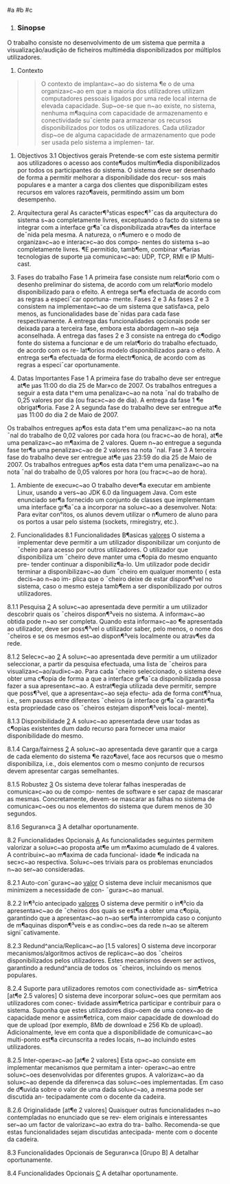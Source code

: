 #a
#b
#c


  1. ### Sinopse ###
O trabalho consiste no desenvolvimento de um sistema que permita a visualização/audição de ficheiros multimédia disponibilizados por múltiplos utilizadores.

  1. Contexto
> > O contexto de implanta»c~ao do sistema ¶e o de uma organiza»c~ao em que a
maioria dos utilizadores utilizam computadores pessoais ligados por uma
rede local interna de elevada capacidade.
Sup~oe-se que n~ao existe, no sistema, nenhuma m¶aquina com capacidade
de armazenamento e conectividade su¯ciente para armazenar os recursos
disponibilizados por todos os utilizadores. Cada utilizador disp~oe de alguma
capacidade de armazenamento que pode ser usada pelo sistema a implemen-
tar.

  1. Objectivos
3.1 Objectivos gerais
Pretende-se com este sistema permitir aos utilizadores o acesso aos conte¶udos
multim¶edia disponibilizados por todos os participantes do sistema. O sistema
deve ser desenhado de forma a permitir melhorar a disponibilidade dos recur-
sos mais populares e a manter a carga dos clientes que disponibilizam estes
recursos em valores razo¶aveis, permitindo assim um bom desempenho.

  1. Arquitectura geral
As caracter¶³sticas espec¶³¯cas da arquitectura do sistema s~ao completamente
livres, exceptuando o facto do sistema se integrar com a interface gr¶a¯ca
disponibilizada atrav¶es da interface de¯nida pela mesma.
A natureza, o n¶umero e o modo de organiza»c~ao e interac»c~ao dos compo-
nentes do sistema s~ao completamente livres. ¶E permitido, tamb¶em, combinar
v¶arias tecnologias de suporte µa comunica»c~ao: UDP, TCP, RMI e IP Multi-
cast.

  1. Fases do trabalho
Fase 1 A primeira fase consiste num relat¶orio com o desenho preliminar do
sistema, de acordo com um relat¶orio modelo disponibilizado para o efeito.
A entrega ser¶a efectuada de acordo com as regras a especi¯car oportuna-
mente.
Fases 2 e 3 As fases 2 e 3 consistem na implementa»c~ao de um sistema
que satisfa»ca, pelo menos, as funcionalidades base de¯nidas para cada fase
respectivamente.
A entrega das funcionalidades opcionais pode ser deixada para a terceira
fase, embora esta abordagem n~ao seja aconselhada.
A entrega das fases 2 e 3 consiste na entrega do c¶odigo fonte do sistema
a funcionar e de um relat¶orio do trabalho efectuado, de acordo com os re-
lat¶orios modelo disponibilizados para o efeito.
A entrega ser¶a efectuada de forma electr¶onica, de acordo com as regras a
especi¯car oportunamente.

  1. Datas Importantes
Fase 1 A primeira fase do trabalho deve ser entregue at¶e µas 11:00 do dia
25 de Mar»co de 2007.
Os trabalhos entregues a seguir a esta data t^em uma penaliza»c~ao na nota
¯nal do trabalho de 0,25 valores por dia (ou frac»c~ao de dia). A entrega da
fase 1 ¶e obrigat¶oria.
Fase 2 A segunda fase do trabalho deve ser entregue at¶e µas 11:00 do dia 2
de Maio de 2007.

Os trabalhos entregues ap¶os esta data t^em uma penaliza»c~ao na nota ¯nal
do trabalho de 0,02 valores por cada hora (ou frac»c~ao de hora), at¶e uma
penaliza»c~ao m¶axima de 2 valores. Quem n~ao entregue a segunda fase ter¶a
uma penaliza»c~ao de 2 valores na nota ¯nal.
Fase 3 A terceira fase do trabalho deve ser entregue at¶e µas 23:59 do dia 25
de Maio de 2007.
Os trabalhos entregues ap¶os esta data t^em uma penaliza»c~ao na nota ¯nal
do trabalho de 0,05 valores por hora (ou frac»c~ao de hora).

  1. Ambiente de execu»c~ao
O trabalho dever¶a executar em ambiente Linux, usando a vers~ao JDK 6.0 da
linguagem Java. Com este enunciado ser¶a fornecido um conjunto de classes
que implementam uma interface gr¶a¯ca a incorporar na solu»c~ao a desenvolver.
Nota: Para evitar con°itos, os alunos devem utilizar o n¶umero de aluno
para os portos a usar pelo sistema (sockets, rmiregistry, etc.).

  1. Funcionalidades
8.1 Funcionalidades B¶asicas [valores](12.md)
O sistema a implementar deve permitir a um utilizador disponibilizar um
conjunto de ¯cheiro para acesso por outros utilizadores. O utilizador que
disponibiliza um ¯cheiro deve manter uma c¶opia do mesmo enquanto pre-
tender continuar a disponibiliz¶a-lo. Um utilizador pode decidir terminar a
disponibiliza»c~ao dum ¯cheiro em qualquer momento { esta decis~ao n~ao im-
plica que o ¯cheiro deixe de estar dispon¶³vel no sistema, caso o mesmo esteja
tamb¶em a ser disponibilizado por outros utilizadores.

8.1.1 Pesquisa [2](Fase.md)
A solu»c~ao apresentada deve permitir a um utilizador descobrir quais os
¯cheiros dispon¶³veis no sistema. A informa»c~ao obtida pode n~ao ser completa.
Quando esta informa»c~ao ¶e apresentada ao utilizador, deve ser poss¶³vel
o utilizador saber, pelo menos, o nome dos ¯cheiros e se os mesmos est~ao
dispon¶³veis localmente ou atrav¶es da rede.

8.1.2 Selec»c~ao [2](Fase.md)
A solu»c~ao apresentada deve permitir a um utilizador seleccionar, a partir da
pesquisa efectuada, uma lista de ¯cheiros para visualiza»c~ao/audi»c~ao. Para
cada ¯cheiro seleccionado, o sistema deve obter uma c¶opia de forma a que a
interface gr¶a¯ca disponibilizada possa fazer a sua apresenta»c~ao. A estrat¶egia
utilizada deve permitir, sempre que poss¶³vel, que a apresenta»c~ao seja efectu-
ada de forma cont¶³nua, i.e., sem pausas entre diferentes ¯cheiros (a interface
gr¶a¯ca garantir¶a esta propriedade caso os ¯cheiros estejam dispon¶³veis local-
mente).

8.1.3 Disponibilidade [2](Fase.md)
A solu»c~ao apresentada deve usar todas as c¶opias existentes dum dado recurso
para fornecer uma maior disponibilidade do mesmo.

8.1.4 Carga/fairness [2](Fase.md)
A solu»c~ao apresentada deve garantir que a carga de cada elemento do sistema
¶e razo¶avel, face aos recursos que o mesmo disponibiliza, i.e., dois elementos
com o mesmo conjunto de recursos devem apresentar cargas semelhantes.

8.1.5 Robustez [3](Fase.md)
Os sistema deve tolerar falhas inesperadas de comunica»c~ao ou de compo-
nentes de software e ser capaz de mascarar as mesmas.
Concretamente, devem-se mascarar as falhas no sistema de comunica»c~oes
ou nos elementos do sistema que durem menos de 30 segundos.

8.1.6 Seguran»ca [3](Fase.md)
A detalhar oportunamente.

8.2 Funcionalidades Opcionais [A](Grupo.md)
As funcionalidades seguintes permitem valorizar a solu»c~ao proposta at¶e um
m¶aximo acumulado de 4 valores. A contribui»c~ao m¶axima de cada funcional-
idade ¶e indicada na sec»c~ao respectiva. Solu»c~oes triviais para os problemas
enunciados n~ao ser~ao consideradas.

8.2.1 Auto-con¯gura»c~ao [valor](1.md)
O sistema deve incluir mecanismos que minimizem a necessidade de con-
¯gura»c~ao manual.

8.2.2 In¶³cio antecipado [valores](1.md)
O sistema deve permitir o in¶³cio da apresenta»c~ao de ¯cheiros dos quais se est¶a
a obter uma c¶opia, garantindo que a apresenta»c~ao n~ao ser¶a interrompida caso
o conjunto de m¶aquinas dispon¶³veis e as condi»c~oes da rede n~ao se alterem
signi¯cativamente.

8.2.3 Redund^ancia/Replica»c~ao [1.5 valores]
O sistema deve incorporar mecanismos/algoritmos activos de replica»c~ao dos
¯cheiros disponibilizados pelos utilizadores. Estes mecanismos devem ser
activos, garantindo a redund^ancia de todos os ¯cheiros, incluindo os menos
populares.

8.2.4 Suporte para utilizadores remotos com conectividade as-
sim¶etrica [at¶e 2.5 valores]
O sistema deve incorporar solu»c~oes que permitam aos utilizadores com conec-
tividade assim¶etrica participar e contribuir para o sistema.
Suponha que estes utilizadores disp~oem de uma conex~ao de capacidade
menor e assim¶etrica, com maior capacidade de download do que de upload
(por exemplo, 8Mb de download e 256 Kb de upload). Adicionalmente, leve
em conta que a disponibilidade de comunica»c~ao multi-ponto est¶a circunscrita
a redes locais, n~ao incluindo estes utilizadores.

8.2.5 Inter-opera»c~ao [at¶e 2 valores]
Esta op»c~ao consiste em implementar mecanismos que permitam a inter-
opera»c~ao entre solu»c~oes desenvolvidas por diferentes grupos. A valoriza»c~ao
da solu»c~ao depende da diferen»ca das solu»c~oes implementadas. Em caso de
d¶uvida sobre o valor de uma dada solu»c~ao, a mesma pode ser discutida an-
tecipadamente com o docente da cadeira.

8.2.6 Originalidade [at¶e 2 valores]
Quaisquer outras funcionalidades n~ao contempladas no enunciado que se rev-
elem originais e interessantes ser~ao um factor de valoriza»c~ao extra do tra-
balho. Recomenda-se que estas funcionalidades sejam discutidas antecipada-
mente com o docente da cadeira.

8.3 Funcionalidades Opcionais de Seguran»ca [Grupo
B]
A detalhar oportunamente.

8.4 Funcionalidades Opcionais [C](Grupo.md)
A detalhar oportunamente.
